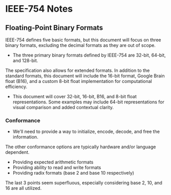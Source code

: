 # IEEE-754 Notes

## Floating-Point Binary Formats

IEEE-754 defines five basic formats, but this document will focus on three binary formats, excluding the decimal formats as they are out of scope.

- The three primary binary formats defined by IEEE-754 are 32-bit, 64-bit, and 128-bit.

The specification also allows for extended formats. In addition to the standard formats, this document will include the 16-bit format, Google Brain float (B16), and a custom 8-bit float implementation for computational efficiency.

- This document will cover 32-bit, 16-bit, B16, and 8-bit float representations. Some examples may include 64-bit representations for visual comparison and added contextual clarity.

### Conformance

- We'll need to provide a way to initialize, encode, decode, and free the information.

The other conformance options are typically hardware and/or language dependent.

- Providing expected arithmetic formats
- Providing ability to read and write formats
- Providing radix formats (base 2 and base 10 respectively)

The last 3 points seem superfluous, especially considering base 2, 10, and 16 are all utilized.
